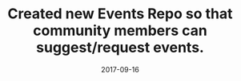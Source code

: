---
title: Created new Events Repo so that community members can suggest/request events.
date: 2017-09-16
---